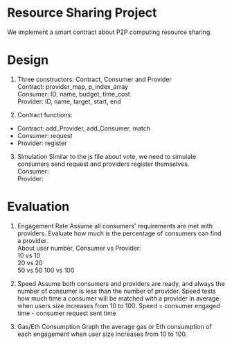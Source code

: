 # Resource Sharing Project
We implement a smart contract about P2P computing resource sharing. 

# Design

1. Three constructors: Contract, Consumer and Provider  
Contract:  provider_map, p_index_array  
Consumer:  ID, name, budget, time_cost  
Provider:  ID, name, target, start, end   

2. Contract functions:
* Contract: add_Provider, add_Consumer, match  
* Consumer: request  
* Provider: register  

3. Simulation
Similar to the js file about vote, we need to simulate consumers send request and providers register themselves.   
Consumer:  
Provider:  

# Evaluation
1. Engagement Rate
Assume all consumers' requirements are met with providers. Evaluate how much is the percentage of consumers can find a provider.  
About user number, Consumer vs Provider:  
10 vs 10  
20 vs 20  
50 vs 50
100 vs 100  

2. Speed
Assume both consumers and providers are ready, and always the number of consumer is less than the number of provider. Speed tests how much time a consumer will be matched with a provider in average when users size increases from 10 to 100. Speed = consumer engaged time - consumer request sent time

3. Gas/Eth Consumption
Graph the average gas or Eth consumption of each engagement when user size increases from 10 to 100.

